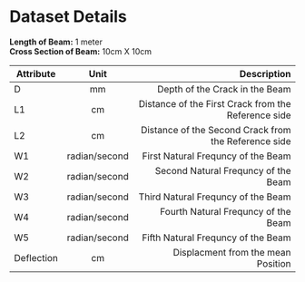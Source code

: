 # Dataset Details

**Length of Beam:** 1 meter<br>
**Cross Section of Beam:** 10cm X 10cm<br>

| Attribute     | Unit          | Description  |
| ------------- |:-------------:| -----:|
| D             | mm            | Depth of the Crack in the Beam |
| L1            | cm            | Distance of the First Crack from the Reference side |
| L2            | cm            | Distance of the Second Crack from the Reference side |
| W1            | radian/second | First Natural Frequncy of the Beam |
| W2            | radian/second | Second Natural Frequncy of the Beam |
| W3            | radian/second | Third Natural Frequncy of the Beam |
| W4            | radian/second | Fourth Natural Frequncy of the Beam |
| W5            | radian/second | Fifth Natural Frequncy of the Beam |
| Deflection    | cm            | Displacment from the mean Position |
